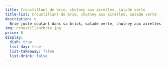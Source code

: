 ```yaml
---
title: Croustillant de brie, chutney aux airelles, salade verte
title-list: Croustillant de brie, chutney aux airelles, salade verte
description: >
  Brie juste coulant dans sa brick, salade verte, chutney aux airelles.
img: croustillantbrie.jpg
price: 6
display:
  dish: true
  list-day: true
  list-takeaway: false
  list-drink: false
---
```

